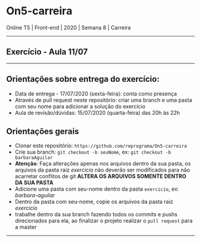 # On5-carreira
Online T5 | Front-end | 2020 | Semana 8 | Carreira

---

<div id='exercicio'></div>

## Exercício - Aula 11/07

---

## Orientações sobre entrega do exercício:
- Data de entrega - 17/07/2020 (sexta-feira): conta como presença
- Através de pull request neste repositório: criar uma branch e uma pasta com seu nome para adicionar a solução do exercício
- Aula de revisão/dúvidas: 15/07/2020 (quarta-feira) das 20h às 22h

## Orientações gerais

- Clonar este repositório: `https://github.com/reprograma/On5-carreira`
- Crie sua branch: `git checkout -b seuNome`, ex: `git checkout -b barbaraAguilar`
- **Atenção**: Faça alterações apenas nos arquivos dentro da sua pasta, os arquivos da pasta raiz _exercicio_ não deverão ser modificados para não acarretar conflitos de git **ALTERA OS ARQUIVOS SOMENTE DENTRO DA SUA PASTA**
- Adicione uma pasta com seu-nome dentro da pasta `exercicio`, ex: _barbara-aguilar_
- Dentro da pasta com seu-nome, copie os arquivos da pasta raiz _exercicio_
- trabalhe dentro da sua branch fazendo todos os commits e pushs direcionados para ela, ao finalizar o projeto realizar o `pull request` para a master

---
